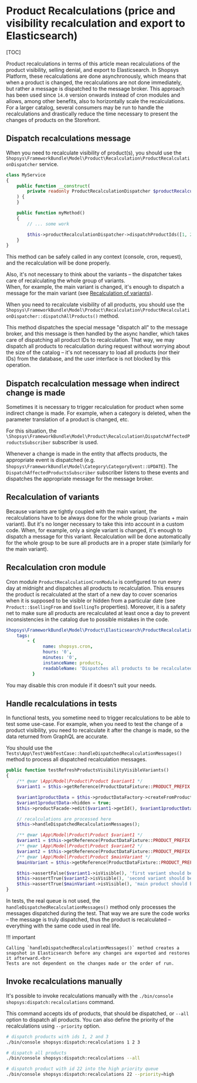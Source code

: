 # Product Recalculations (price and visibility recalculation and export to Elasticsearch)

[TOC]

Product recalculations in terms of this article mean recalculations of the product visibility, selling denial, and export to Elasticsearch.
In Shopsys Platform, these recalculations are done asynchronously, which means that when a product is changed, the recalculations are not done immediately, but rather a message is dispatched to the message broker.
This approach has been used since `14.0` version onwards instead of cron modules and allows, among other benefits, also to horizontally scale the recalculations.
For a larger catalog, several consumers may be run to handle the recalculations and drastically reduce the time necessary to present the changes of products on the Storefront.

## Dispatch recalculations message

When you need to recalculate visibility of product(s), you should use the `Shopsys\FrameworkBundle\Model\Product\Recalculation\ProductRecalculationDispatcher` service.

```php
class MyService
{
    public function __construct(
        private readonly ProductRecalculationDispatcher $productRecalculationDispatcher,
    ) {
    }

    public function myMethod()
    {
        // ... some work

        $this->productRecalculationDispatcher->dispatchProductIds([1, 2, 3]);
    }
}
```

This method can be safely called in any context (console, cron, request), and the recalculation will be done properly.

Also, it's not necessary to think about the variants – the dispatcher takes care of recalculating the whole group of variants.  
When, for example, the main variant is changed, it's enough to dispatch a message for the main variant (see [Recalculation of variants](#recalculation-of-variants)).

When you need to recalculate visibility of all products, you should use the `Shopsys\FrameworkBundle\Model\Product\Recalculation\ProductRecalculationDispatcher::dispatchAllProducts()` method.

This method dispatches the special message "dispatch all" to the message broker, and this message is then handled by the async handler, which takes care of dispatching all product IDs to recalculation.
That way, we may dispatch all products to recalculation during request without worrying about the size of the catalog – it's not necessary to load all products (nor their IDs) from the database, and the user interface is not blocked by this operation.

## Dispatch recalculation message when indirect change is made

Sometimes it is necessary to trigger recalculation for product when some indirect change is made.
For example, when a category is deleted, when the parameter translation of a product is changed, etc.

For this situation, the `\Shopsys\FrameworkBundle\Model\Product\Recalculation\DispatchAffectedProductsSubscriber` subscriber is used.

Whenever a change is made in the entity that affects products, the appropriate event is dispatched (e.g. `Shopsys\FrameworkBundle\Model\Category\CategoryEvent::UPDATE`).
The `DispatchAffectedProductsSubscriber` subscriber listens to these events and dispatches the appropriate message for the message broker.

## Recalculation of variants

Because variants are tightly coupled with the main variant, the recalculations have to be always done for the whole group (variants + main variant).
But it's no longer necessary to take this into account in a custom code.
When, for example, only a single variant is changed, it's enough to dispatch a message for this variant.
Recalculation will be done automatically for the whole group to be sure all products are in a proper state (similarly for the main variant).

## Recalculation cron module

Cron module `ProductRecalculationCronModule` is configured to run every day at midnight and dispatches all products to recalculation.
This ensures the product is recalculated at the start of a new day to cover scenarios when it is supposed to be visible or hidden from a particular date (see `Product::$sellingFrom` and `$sellingTo` properties). Moreover, it is a safety net to make sure all products are recalculated at least once a day to prevent inconsistencies in the catalog due to possible mistakes in the code.

```yaml
Shopsys\FrameworkBundle\Model\Product\Elasticsearch\ProductRecalculationCronModule:
    tags:
        - {
              name: shopsys.cron,
              hours: '0',
              minutes: '0',
              instanceName: products,
              readableName: 'Dispatches all products to be recalculated and exported',
          }
```

You may disable this cron module if it doesn't suit your needs.

## Handle recalculations in tests

In functional tests, you sometime need to trigger recalculations to be able to test some use-case.
For example, when you need to test the change of a product visibility, you need to recalculate it after the change is made, so the data returned from GraphQL are accurate.

You should use the `Tests\App\Test\WebTestCase::handleDispatchedRecalculationMessages()` method to process all dispatched recalculation messages.

```php
public function testRefreshProductsVisibilityVisibleVariants()
{
    /** @var \App\Model\Product\Product $variant1 */
    $variant1 = $this->getReference(ProductDataFixture::PRODUCT_PREFIX . '53');

    $variant1productData = $this->productDataFactory->createFromProduct($variant1);
    $variant1productData->hidden = true;
    $this->productFacade->edit($variant1->getId(), $variant1productData);

    // recalculations are processed here
    $this->handleDispatchedRecalculationMessages();

    /** @var \App\Model\Product\Product $variant1 */
    $variant1 = $this->getReference(ProductDataFixture::PRODUCT_PREFIX . '53');
    /** @var \App\Model\Product\Product $variant2 */
    $variant2 = $this->getReference(ProductDataFixture::PRODUCT_PREFIX . '54');
    /** @var \App\Model\Product\Product $mainVariant */
    $mainVariant = $this->getReference(ProductDataFixture::PRODUCT_PREFIX . '69');

    $this->assertFalse($variant1->isVisible(), 'first variant should be invisible');
    $this->assertTrue($variant2->isVisible(), 'second variant should be visible');
    $this->assertTrue($mainVariant->isVisible(), 'main product should be visible');
}
```

In tests, the real queue is not used, the `handleDispatchedRecalculationMessages()` method only processes the messages dispatched during the test.
That way we are sure the code works – the message is truly dispatched, thus the product is recalculated – everything with the same code used in real life.

!!! important

    Calling `handleDispatchedRecalculationMessages()` method creates a snapshot in Elasticsearch before any changes are exported and restores it afterward.<br>
    Tests are not dependent on the changes made or the order of run.

## Invoke recalculations manually

It's possible to invoke recalculations manually with the `./bin/console shopsys:dispatch:recalculations` command.

This command accepts ids of products, that should be dispatched, or `--all` option to dispatch all products. You can also define the priority of the recalculations using `--priority` option.

```bash
# dispatch products with ids 1, 2 and 3
./bin/console shopsys:dispatch:recalculations 1 2 3

# dispatch all products
./bin/console shopsys:dispatch:recalculations --all

# dispatch product with id 22 into the high priority queue
./bin/console shopsys:dispatch:recalculations 22 --priority=high
```

